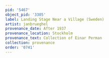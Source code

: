 ```yaml
---
pid: '5467'
object_pid: '3305'
label: Landing Stage Near a Village (Sweden)
artist: janbrueghel
provenance_date: After 1937
provenance_location: Stockholm
provenance_text: Collection of Einar Perman
collection: provenance
order: '0741'
---
```

